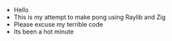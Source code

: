 * Hello
* This is my attempt to make pong using Raylib and Zig
* Please excuse my terrible code
* Its been a hot minute
